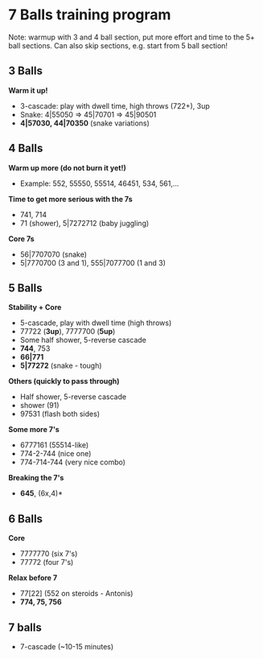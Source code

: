 # 7 Balls training program

Note: warmup with 3 and 4 ball section, put more effort and time to the 5+ 
ball sections. Can also skip sections, e.g. start from 5 ball section!

## 3 Balls

**Warm it up!**  
- 3-cascade: play with dwell time, high throws (722+), 3up
- Snake: 4|55050 => 45|70701 => 45|90501
- **4|57030, 44|70350** (snake variations)

## 4 Balls

**Warm up more (do not burn it yet!)**  
- Example: 552, 55550, 55514, 46451, 534, 561,...

**Time to get more serious with the 7s**  
- 741, 714
- 71 (shower), 5|7272712 (baby juggling)

**Core 7s**
- 56|7707070 (snake)
- 5|7770700 (3 and 1), 555|7077700 (1 and 3)

## 5 Balls

**Stability + Core**  
- 5-cascade, play with dwell time (high throws)
- 77722 (**3up**), 7777700 (**5up**)
- Some half shower, 5-reverse cascade
- **744**, 753
- **66|771**
- **5|77272** (snake - tough)

**Others (quickly to pass through)**  
- Half shower, 5-reverse cascade
- shower (91)
- 97531 (flash both sides)

**Some more 7's**  
- 6777161 (55514-like)
- 774-2-744 (nice one)
- 774-714-744 (very nice combo)

**Breaking the 7's**  
- **645**, (6x,4)\*

## 6 Balls

**Core**  
- 7777770 (six 7's)
- 77772 (four 7's)

**Relax before 7**  
- 77[22] \(552 on steroids - Antonis)
- **774, 75, 756**

## 7 balls

- 7-cascade (~10-15 minutes)

